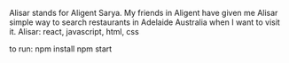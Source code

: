 Alisar stands for Aligent Sarya.
My friends in Aligent have given me Alisar simple way to search restaurants in Adelaide Australia when I want to visit it.
Alisar: react, javascript, html, css

to run:
npm install
npm start
